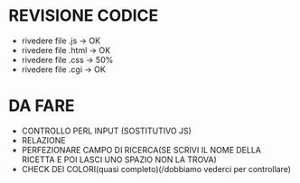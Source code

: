 ﻿# REVISIONE CODICE
* rivedere file .js -> OK
* rivedere file .html -> OK
* rivedere file .css ->  50%
* rivedere file .cgi -> OK

# DA FARE
* CONTROLLO PERL INPUT (SOSTITUTIVO JS)
* RELAZIONE
* PERFEZIONARE CAMPO DI RICERCA(SE SCRIVI IL NOME DELLA RICETTA E POI LASCI UNO SPAZIO NON LA TROVA)
* CHECK DEI COLORI(quasi completo)(/dobbiamo vederci per controllare)

